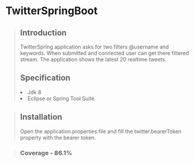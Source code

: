 # TwitterSpringBoot

><H2>Introduction</H2>
   >TwitterSpring application asks for two filters @username and keywords. When submitted and connected user can get there filtered stream. The application shows the latest 20        realtime tweets.<h2>Specification</h2> <li>Jdk 8</li><li>Eclipse or Spring Tool Suite</li>
   
   ><H2>Installation</H2>
   >Open the application.properties file and fill the twitter.bearerToken property with the bearer token.
   
   ><h3>Coverage - 86.1%</h3>
    

